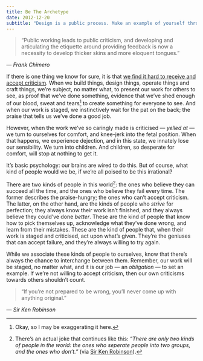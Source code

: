 ```yaml
---
title: Be The Archetype
date: 2012-12-20
subtitle: "Design is a public process. Make an example of yourself through your words and work."
---
```


> “Public working leads to public criticism, and developing and articulating the etiquette around providing feedback is now a necessity to develop thicker skins and more eloquent tongues.”

— <cite>Frank Chimero</cite>

If there is one thing we know for sure, it is that [we find it hard to receive and accept criticism](http://www.frankchimero.com/writing/the-wall/). When we build things, design things, operate things and craft things, we’re subject, no matter what, to present our work for others to see, as proof that we’ve done something, evidence that we’ve shed enough of our blood, sweat and tears[^1] to create something for everyone to see. And when our work is staged, we instinctively wait for the pat on the back; the praise that tells us we’ve done a good job.

However, when the work we’ve so caringly made is criticised — *yelled at* — we turn to ourselves for comfort, and knee-jerk into the fetal position. When that happens, we experience dejection, and in this state, we innately lose our sensibility. We turn into children. And children, so desperate for comfort, will stop at nothing to get it.

It’s basic psychology: our brains are wired to do this. But of course, what kind of people would we be, if we’re all poised to be this irrational?

There are two kinds of people in this world[^2]: the ones who believe they can succeed all the time, and the ones who believe they fail every time. The former describes the praise-hungry; the ones who can’t accept criticism. The latter, on the other hand, are the kinds of people who _strive_ for perfection; they always know their work isn’t finished, and they always believe they could’ve done _better_. These are the kind of people that know how to pick themselves up, acknowledge what they’ve done wrong, and learn from their mistakes. These are the kind of people that, when their work is staged and criticised, act upon what’s given. They’re the geniuses that can accept failure, and they’re always willing to try again.

While we associate these kinds of people to ourselves, know that there’s always the chance to interchange between them. Remember, our work will be staged, no matter what, and it is our job — an _obligation_ — to set an example. If we’re not willing to accept criticism, then our own criticisms towards others shouldn’t count.

> “If you’re not prepared to be wrong, you’ll never come up with anything original.”

— <cite>Sir Ken Robinson</cite>

[^1]: Okay, so I may be exaggerating it here.
[^2]: There’s an actual joke that continues like this: _“There are only two kinds of people in the world: the ones who seperate people into two groups, and the ones who don’t.”_ (via [Sir Ken Robinson](http://www.ted.com/talks/sir_ken_robinson_bring_on_the_revolution.html)).

